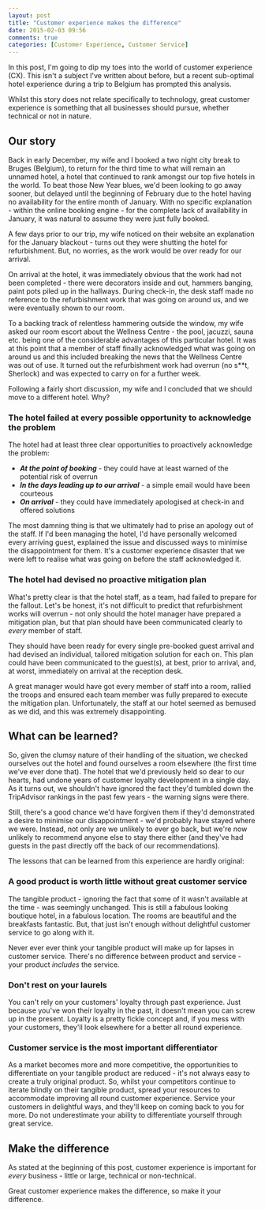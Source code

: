 ```yaml
---
layout: post
title: "Customer experience makes the difference"
date: 2015-02-03 09:56
comments: true
categories: [Customer Experience, Customer Service]
---
```

In this post, I'm going to dip my toes into the world of customer experience (CX). This isn't a subject I've written about before, but a recent sub-optimal hotel experience during a trip to Belgium has prompted this analysis.

Whilst this story does not relate specifically to technology, great customer experience is something that all businesses should pursue, whether technical or not in nature.

Our story
---------

Back in early December, my wife and I booked a two night city break to Bruges (Belgium), to return for the third time to what will remain an unnamed hotel, a hotel that continued to rank amongst our top five hotels in the world. To beat those New Year blues, we'd been looking to go away sooner, but delayed until the beginning of February due to the hotel having no availability for the entire month of January. With no specific explanation - within the online booking engine - for the complete lack of availability in January, it was natural to assume they were just fully booked.

A few days prior to our trip, my wife noticed on their website an explanation for the January blackout - turns out they were shutting the hotel for refurbishment. But, no worries, as the work would be over ready for our arrival.

On arrival at the hotel, it was immediately obvious that the work had not been completed - there were decorators inside and out, hammers banging, paint pots piled up in the hallways. During check-in, the desk staff made no reference to the refurbishment work that was going on around us, and we were eventually shown to our room.

To a backing track of relentless hammering outside the window, my wife asked our room escort about the Wellness Centre - the pool, jacuzzi, sauna etc. being one of the considerable advantages of this particular hotel. It was at this point that a member of staff finally acknowledged what was going on around us and this included breaking the news that the Wellness Centre was out of use. It turned out the refurbishment work had overrun (no s**t, Sherlock) and was expected to carry on for a further week.

Following a fairly short discussion, my wife and I concluded that we should move to a different hotel. Why?

### The hotel failed at every possible opportunity to acknowledge the problem

The hotel had at least three clear opportunities to proactively acknowledge the problem:

- ***At the point of booking*** - they could have at least warned of the potential risk of overrun
- ***In the days leading up to our arrival*** - a simple email would have been courteous
- ***On arrival*** - they could have immediately apologised at check-in and offered solutions

The most damning thing is that we ultimately had to prise an apology out of the staff. If I'd been managing the hotel, I'd have personally welcomed every arriving guest, explained the issue and discussed ways to minimise the disappointment for them. It's a customer experience disaster that we were left to realise what was going on before the staff acknowledged it.

### The hotel had devised no proactive mitigation plan

What's pretty clear is that the hotel staff, as a team, had failed to prepare for the fallout. Let's be honest, it's not difficult to predict that refurbishment works will overrun - not only should the hotel manager have prepared a mitigation plan, but that plan should have been communicated clearly to _every_ member of staff.

They should have been ready for every single pre-booked guest arrival and had devised an individual, tailored mitigation solution for each on. This plan could have been communicated to the guest(s), at best, prior to arrival, and, at worst, immediately on arrival at the reception desk.

A great manager would have got every member of staff into a room, rallied the troops and ensured each team member was fully prepared to execute the mitigation plan. Unfortunately, the staff at our hotel seemed as bemused as we did, and this was extremely disappointing.

What can be learned?
--------------------

So, given the clumsy nature of their handling of the situation, we checked ourselves out the hotel and found ourselves a room elsewhere (the first time we've ever done that). The hotel that we'd previously held so dear to our hearts, had undone years of customer loyalty development in a single day. As it turns out, we shouldn't have ignored the fact they'd tumbled down the TripAdvisor rankings in the past few years - the warning signs were there.

Still, there's a good chance we'd have forgiven them if they'd demonstrated a desire to minimise our disappointment - we'd probably have stayed where we were. Instead, not only are we unlikely to ever go back, but we're now unlikely to recommend anyone else to stay there either (and they've had guests in the past directly off the back of our recommendations).

The lessons that can be learned from this experience are hardly original:

### A good product is worth little without great customer service

The tangible product - ignoring the fact that some of it wasn't available at the time - was seemingly unchanged. This is still a fabulous looking boutique hotel, in a fabulous location. The rooms are beautiful and the breakfasts fantastic. But, that just isn't enough without delightful customer service to go along with it.

Never ever ever think your tangible product will make up for lapses in customer service. There's no difference between product and service - your product _includes_ the service.

### Don't rest on your laurels

You can't rely on your customers' loyalty through past experience. Just because you've won their loyalty in the past, it doesn't mean you can screw up in the present. Loyalty is a pretty fickle concept and, if you mess with your customers, they'll look elsewhere for a better all round experience.

### Customer service is the most important differentiator

As a market becomes more and more competitive, the opportunities to differentiate on your tangible product are reduced - it's not always easy to create a truly original product. So, whilst your competitors continue to iterate blindly on their tangible product, spread your resources to accommodate improving all round customer experience. Service your customers in delightful ways, and they'll keep on coming back to you for more. Do not underestimate your ability to differentiate yourself through great service.

Make the difference
-------------------

As stated at the beginning of this post, customer experience is important for _every_ business - little or large, technical or non-technical.

Great customer experience makes the difference, so make it your difference.
